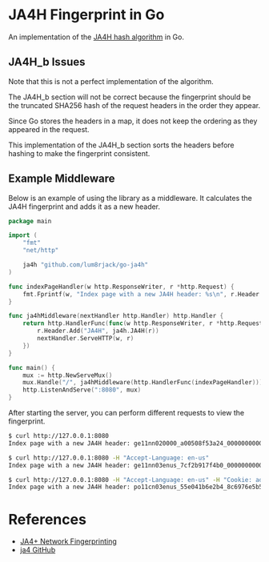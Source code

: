 # JA4H Fingerprint in Go

An implementation of the [JA4H hash algorithm](https://github.com/FoxIO-LLC/ja4) in Go.

## JA4H_b Issues

Note that this is not a perfect implementation of the algorithm. 

The JA4H_b section will not be correct because the fingerprint should be the truncated SHA256 hash of the request headers in the order they appear.

Since Go stores the headers in a map, it does not keep the ordering as they appeared in the request.

This implementation of the JA4H_b section sorts the headers before hashing to make the fingerprint consistent.

## Example Middleware

Below is an example of using the library as a middleware. It calculates the JA4H fingerprint and adds it as a new header.

```go
package main

import (
	"fmt"
	"net/http"

	ja4h "github.com/lum8rjack/go-ja4h"
)

func indexPageHandler(w http.ResponseWriter, r *http.Request) {
	fmt.Fprintf(w, "Index page with a new JA4H header: %s\n", r.Header.Get("JA4H"))
}

func ja4hMiddleware(nextHandler http.Handler) http.Handler {
	return http.HandlerFunc(func(w http.ResponseWriter, r *http.Request) {
		r.Header.Add("JA4H", ja4h.JA4H(r))
		nextHandler.ServeHTTP(w, r)
	})
}

func main() {
	mux := http.NewServeMux()
	mux.Handle("/", ja4hMiddleware(http.HandlerFunc(indexPageHandler)))
	http.ListenAndServe(":8080", mux)
}
```

After starting the server, you can perform different requests to view the fingerprint.

```bash
$ curl http://127.0.0.1:8080
Index page with a new JA4H header: ge11nn020000_a00508f53a24_000000000000_000000000000

$ curl http://127.0.0.1:8080 -H "Accept-Language: en-us"
Index page with a new JA4H header: ge11nn03enus_7cf2b917f4b0_000000000000_000000000000

$ curl http://127.0.0.1:8080 -H "Accept-Language: en-us" -H "Cookie: admin=true" -X POST
Index page with a new JA4H header: po11cn03enus_55e041b6e2b4_8c6976e5b541_8c6976e5b541
```

# References

- [JA4+ Network Fingerprinting](https://blog.foxio.io/ja4+-network-fingerprinting)
- [ja4 GitHub](https://github.com/FoxIO-LLC/ja4)
